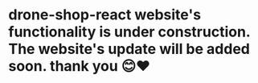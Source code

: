 # drone-shop-react website's functionality is under construction. The website's update will be added soon. thank you 😊❤️
